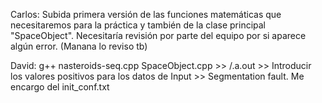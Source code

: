 Carlos: Subida primera versión de las funciones matemáticas que necesitaremos para la práctica
y también de la clase principal "SpaceObject". Necesitaría revisión por parte del equipo por si
aparece algún error.  (Manana lo reviso tb)

David: g++ nasteroids-seq.cpp SpaceObject.cpp >>  /.a.out  >>  Introducir los valores positivos para los datos de Input >> Segmentation fault. 
Me encargo del init_conf.txt
